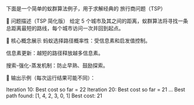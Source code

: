 下面是一个简单的蚁群算法例子，用于求解经典的 旅行商问题（TSP）

🧭 问题描述（TSP 简化版）
给定 5 个城市及其之间的距离，蚁群算法将寻找一条总距离最短的路线，每个城市访问一次并回到起点。

🧠 核心概念展示
蚂蚁选择路径概率性：受信息素和启发值控制。

信息素更新：越短的路径释放越多信息素。

搜索-强化-蒸发机制：防止早熟、鼓励探索。

📌 输出示例（每次运行结果可能不同）：

Iteration 10: Best cost so far = 22
Iteration 20: Best cost so far = 21
...
Best path found: [1, 4, 2, 3, 0, 1]
Best cost: 21

